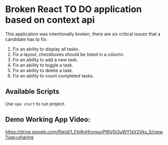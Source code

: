 # Broken React TO DO application based on context api

This application was intentionally broken, there are six critical issues that a candidate has to fix:

1. Fix an ability to display all tasks.
2. Fix a layout, checkboxes should be listed in a column.
3. Fix an ability to add a new task.
4. Fix an ability to toggle a task.
5. Fix an ability to delete a task.
6. Fix an ability to count completed tasks.

## Available Scripts

Use `npm start` to run project.

## Demo Working App Video:

https://drive.google.com/file/d/1_Fbj6vHtvrquyPf6VGj3uWY1sV2Vkv_S/view?usp=sharing
